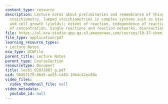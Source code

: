 ```yaml
---
content_type: resource
description: Lecture notes about preliminaries and remembrance of things past. Reaction
  stoichiometry, lumped stoichiometries in complex systems such as bioconversions
  and cell growth (yields); extent of reaction, independence of reactions, measures
  of concentration. Single reactions and reaction networks, bioreaction pathways.
file: https://ol-ocw-studio-app-qa.s3.amazonaws.com/courses/10-37-chemical-and-biological-reaction-engineering-spring-2007/98d5717996d5ae55c4831d64c42ec88e_lec01_02072007_g.pdf
file_type: application/pdf
learning_resource_types:
- Lecture Notes
ocw_type: OCWFile
parent_title: Lecture Notes
parent_type: CourseSection
resourcetype: Document
title: lec01_02072007_g.pdf
uid: 98d57179-96d5-ae55-c483-1d64c42ec88e
video_files:
  video_thumbnail_file: null
video_metadata:
  youtube_id: null
---
```

